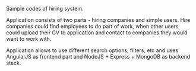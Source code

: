 Sample codes of hiring system. 

Application consists of two parts - hiring companies and simple users. Hire companies could find employees to do part of work, when other users could upload their CV to application and contact to companies they would want to work with.

Application allows to use different search options, filters, etc and uses AngularJS as frontend part and NodeJS + Express + MongoDB as backend stack.